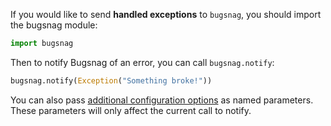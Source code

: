 If you would like to send **handled exceptions** to `bugsnag`, you should import the bugsnag module:

```python
import bugsnag
```

Then to notify Bugsnag of an error, you can call `bugsnag.notify`:

```python
bugsnag.notify(Exception("Something broke!"))
```

You can also pass [additional configuration options](https://docs.bugsnag.com/platforms/python/django/reporting-handled-errors/) as named parameters. These parameters will only affect the current call to notify.

